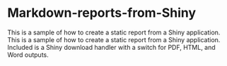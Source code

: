 # Markdown-reports-from-Shiny
This is a sample of how to create a static report from a Shiny application. 
This is a sample of how to create a static report from a Shiny application. Included is a Shiny download handler with a switch for PDF, HTML, and Word outputs.

